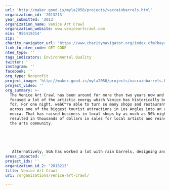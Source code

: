 ```yaml
---
url: 'http://maker.good.is/myla2050/projects/vacrainbarrels.html'
organization_id: '2013213'
year_submitted: '2013'
organization_name: Venice Art Crawl
organization_website: www.veniceartcrawl.com
ein: '956419214'
zip: ''
charity_navigator_url: 'https://www.charitynavigator.org/index.cfm?bay=search.profile&ein=956419214'
link_to_ntee_code: GET CODE
ntee_type: ''
tags_indicators: Environmental Quality
twitter: ''
instagram: ''
facebook: ''
org_type: Nonprofit
project_image: 'http://maker.good.is/myla2050/projects/vacrainbarrels.html'
project_video: ''
org_summary: >-
  The Venice Art Crawl has been around for more than two years now and has
  focused a lot of the artistic energy which Venice has historically been known
  for. For one night, weâ€™re able to turn so many shops and restaurants all
  across one of the biggest tourist attractions in Los Angles into an arts
  mecca. That has raised business in local shops by as much as 50% nightly,
  resulted in thousands of dollars in sales for local artists and reinvigorated
  the arts community. 
   
   
   
   
   
   Alternatively, SGA has worked a lot with rain barrels, designing and implementing the first and only rain barrel program of its kind through Mar Vista. There, they promoted and installed 600 rain barrels in the neighborhood, resulting in 33,000 gallons of water conserved every rainfall.
areas_impacted: ''
project_ids: ''
organization_id_2: '2013213'
title: Venice Art Crawl
uri: /organizations/venice-art-crawl/

---
```

